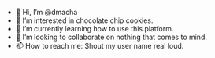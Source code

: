 - 👋 Hi, I’m @dmacha
- 👀 I’m interested in chocolate chip cookies.
- 🌱 I’m currently learning how to use this platform.
- 💞️ I’m looking to collaborate on nothing that comes to mind.
- 📫 How to reach me: Shout my user name real loud.

<!---
dmacha/dmacha is a ✨ special ✨ repository because its `README.md` (this file) appears on your GitHub profile.
You can click the Preview link to take a look at your changes.
--->
